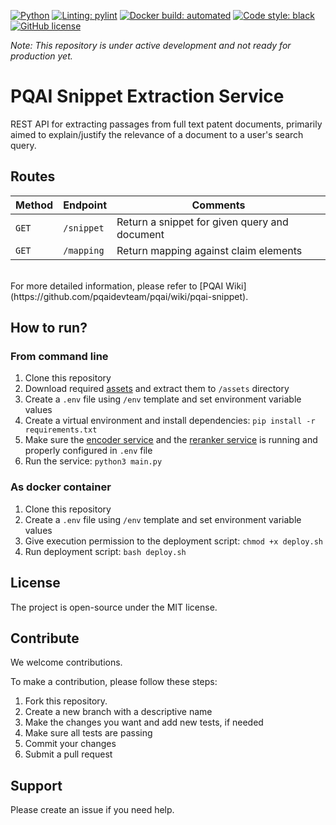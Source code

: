 [![Python](https://img.shields.io/badge/python-v3.8-blue)](https://www.python.org/)
[![Linting: pylint](https://img.shields.io/badge/linting-pylint-yellowgreen)](https://github.com/PyCQA/pylint)
[![Docker build: automated](https://img.shields.io/badge/docker%20build-automated-066da5)](https://www.docker.com/)
[![Code style: black](https://img.shields.io/badge/code%20style-black-000000.svg)](https://github.com/psf/black)
[![GitHub license](https://img.shields.io/github/license/pqaidevteam/pqai?style=plastic)](https://github.com/pqaidevteam/pqai/blob/master/LICENSE)

_Note: This repository is under active development and not ready for production yet._

# PQAI Snippet Extraction Service

REST API for extracting passages from full text patent documents, primarily aimed to explain/justify the relevance of a document to a user's search query.

## Routes

| Method   | Endpoint    | Comments                                      |
| -------- | ----------- | --------------------------------------------- |
| `GET`    | `/snippet`  | Return a snippet for given query and document |
| `GET`    | `/mapping`  | Return mapping against claim elements         |
<br>
For more detailed information, please refer to [PQAI Wiki](https://github.com/pqaidevteam/pqai/wiki/pqai-snippet).

## How to run?

### From command line

1. Clone this repository
2. Download required [assets](https://s3.amazonaws.com/pqai.s3/public/assets-pqai-snippet.zip) and extract them to `/assets` directory
3. Create a `.env` file using `/env` template and set environment variable values
4. Create a virtual environment and install dependencies: `pip install -r requirements.txt`
5. Make sure the [encoder service](https://github.com/pqaidevteam/pqai-encoder) and the [reranker service](https://github.com/pqaidevteam/pqai-reranker) is running and properly configured in `.env` file
6. Run the service: `python3 main.py`

### As docker container

1. Clone this repository
1. Create a `.env` file using `/env` template and set environment variable values
1. Give execution permission to the deployment script: `chmod +x deploy.sh`
1. Run deployment script: `bash deploy.sh`

## License

The project is open-source under the MIT license.

## Contribute

We welcome contributions.

To make a contribution, please follow these steps:

1. Fork this repository.
2. Create a new branch with a descriptive name
3. Make the changes you want and add new tests, if needed
4. Make sure all tests are passing
5. Commit your changes
6. Submit a pull request

## Support

Please create an issue if you need help.
